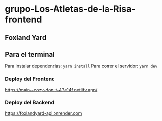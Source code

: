 # grupo-Los-Atletas-de-la-Risa-frontend

## Foxland Yard

## Para el terminal
Para instalar dependencias: `yarn install`
Para correr el servidor: `yarn dev`

### Deploy del Frontend
https://main--cozy-donut-43e14f.netlify.app/

### Deploy del Backend
https://foxlandyard-api.onrender.com